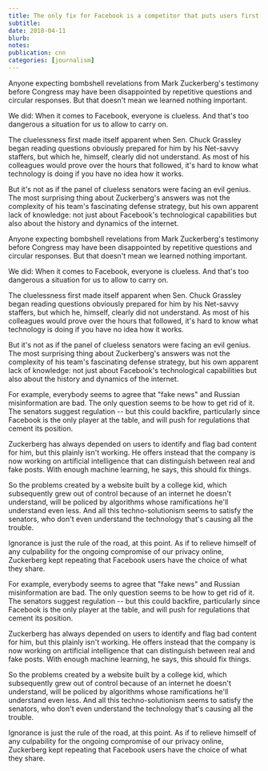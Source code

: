 ```yaml
---
title: The only fix for Facebook is a competitor that puts users first
subtitle: 
date: 2018-04-11
blurb: 
notes: 
publication: cnn
categories: [journalism]
---
```


Anyone expecting bombshell revelations from Mark Zuckerberg's testimony before Congress may have been disappointed by repetitive questions and circular responses. But that doesn't mean we learned nothing important.

We did: When it comes to Facebook, everyone is clueless. And that's too dangerous a situation for us to allow to carry on.

The cluelessness first made itself apparent when Sen. Chuck Grassley began reading questions obviously prepared for him by his Net-savvy staffers, but which he, himself, clearly did not understand. As most of his colleagues would prove over the hours that followed, it's hard to know what technology is doing if you have no idea how it works.

But it's not as if the panel of clueless senators were facing an evil genius. The most surprising thing about Zuckerberg's answers was not the complexity of his team's fascinating defense strategy, but his own apparent lack of knowledge: not just about Facebook's technological capabilities but also about the history and dynamics of the internet.

Anyone expecting bombshell revelations from Mark Zuckerberg's testimony before Congress may have been disappointed by repetitive questions and circular responses. But that doesn't mean we learned nothing important.

We did: When it comes to Facebook, everyone is clueless. And that's too dangerous a situation for us to allow to carry on.

The cluelessness first made itself apparent when Sen. Chuck Grassley began reading questions obviously prepared for him by his Net-savvy staffers, but which he, himself, clearly did not understand. As most of his colleagues would prove over the hours that followed, it's hard to know what technology is doing if you have no idea how it works.

But it's not as if the panel of clueless senators were facing an evil genius. The most surprising thing about Zuckerberg's answers was not the complexity of his team's fascinating defense strategy, but his own apparent lack of knowledge: not just about Facebook's technological capabilities but also about the history and dynamics of the internet.

For example, everybody seems to agree that "fake news" and Russian misinformation are bad. The only question seems to be how to get rid of it. The senators suggest regulation -- but this could backfire, particularly since Facebook is the only player at the table, and will push for regulations that cement its position.

Zuckerberg has always depended on users to identify and flag bad content for him, but this plainly isn't working. He offers instead that the company is now working on artificial intelligence that can distinguish between real and fake posts. With enough machine learning, he says, this should fix things.

So the problems created by a website built by a college kid, which subsequently grew out of control because of an internet he doesn't understand, will be policed by algorithms whose ramifications he'll understand even less. And all this techno-solutionism seems to satisfy the senators, who don't even understand the technology that's causing all the trouble.

Ignorance is just the rule of the road, at this point. As if to relieve himself of any culpability for the ongoing compromise of our privacy online, Zuckerberg kept repeating that Facebook users have the choice of what they share.

For example, everybody seems to agree that "fake news" and Russian misinformation are bad. The only question seems to be how to get rid of it. The senators suggest regulation -- but this could backfire, particularly since Facebook is the only player at the table, and will push for regulations that cement its position.

Zuckerberg has always depended on users to identify and flag bad content for him, but this plainly isn't working. He offers instead that the company is now working on artificial intelligence that can distinguish between real and fake posts. With enough machine learning, he says, this should fix things.

So the problems created by a website built by a college kid, which subsequently grew out of control because of an internet he doesn't understand, will be policed by algorithms whose ramifications he'll understand even less. And all this techno-solutionism seems to satisfy the senators, who don't even understand the technology that's causing all the trouble.

Ignorance is just the rule of the road, at this point. As if to relieve himself of any culpability for the ongoing compromise of our privacy online, Zuckerberg kept repeating that Facebook users have the choice of what they share.

